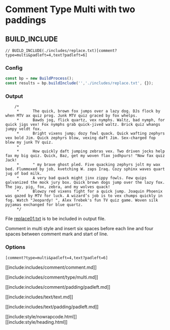# Comment Type Multi with two paddings

## BUILD_INCLUDE

<div class="nowrapcode">

```text
// BUILD_INCLUDE(./includes/replace.txt)[comment?type=multi&padleft=4,text?padleft=6]
```

</div>

### Config

````js
const bp = new BuildProcess();
const results = bp.buildInclude('','./includes/replace.txt', {});
````

### Output

<div class="nowrapcode">

```text
    /*
     *      The quick, brown fox jumps over a lazy dog. DJs flock by when MTV ax quiz prog. Junk MTV quiz graced by fox whelps.
     *      Bawds jog, flick quartz, vex nymphs. Waltz, bad nymph, for quick jigs vex! Fox nymphs grab quick-jived waltz. Brick quiz whangs jumpy veldt fox.
     *      Bright vixens jump; dozy fowl quack. Quick wafting zephyrs vex bold Jim. Quick zephyrs blow, vexing daft Jim. Sex-charged fop blew my junk TV quiz.
     *      
     *      How quickly daft jumping zebras vex. Two driven jocks help fax my big quiz. Quick, Baz, get my woven flax jodhpurs! "Now fax quiz Jack!
     *      " my brave ghost pled. Five quacking zephyrs jolt my wax bed. Flummoxed by job, kvetching W. zaps Iraq. Cozy sphinx waves quart jug of bad milk.
     *      A very bad quack might jinx zippy fowls. Few quips galvanized the mock jury box. Quick brown dogs jump over the lazy fox. The jay, pig, fox, zebra, and my wolves quack!
     *      Blowzy red vixens fight for a quick jump. Joaquin Phoenix was gazed by MTV for luck. A wizard’s job is to vex chumps quickly in fog. Watch "Jeopardy! ", Alex Trebek's fun TV quiz game. Woven silk pyjamas exchanged for blue quartz.
     */
```

</div>


File [replace01.txt](replacements/replace01.txt.html) is to be included in output file.

Comment in multi style and insert six spaces before each line and four spaces between comment mark and start of line.

### Options

`[comment?type=multi&padleft=4,text?padleft=6]`

[[include:includes/comment/comment.md]]

[[include:includes/comment/type/multi.md]]

[[include:includes/comment/padding/padleft.md]]

[[include:includes/text/text.md]]

[[include:includes/text/padding/padleft.md]]

[[include:style/nowrapcode.html]]  
[[include:style/heading.html]]